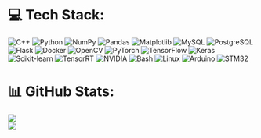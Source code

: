 # 💻 Tech Stack:
![C++](https://img.shields.io/badge/C%2B%2B-00599C?style=for-the-badge&logo=c%2B%2B&logoColor=white)
![Python](https://img.shields.io/badge/python-3670A0?style=for-the-badge&logo=python&logoColor=ffdd54) 
![NumPy](https://img.shields.io/badge/numpy-%23013243.svg?style=for-the-badge&logo=numpy&logoColor=white) 
![Pandas](https://img.shields.io/badge/pandas-%23150458.svg?style=for-the-badge&logo=pandas&logoColor=white) 
![Matplotlib](https://img.shields.io/badge/Matplotlib-11557C?style=for-the-badge&logo=matplotlib&logoColor=white)
![MySQL](https://img.shields.io/badge/MySQL-4479A1.svg?style=for-the-badge&logo=mysql&logoColor=white)
![PostgreSQL](https://img.shields.io/badge/PostgreSQL-336791.svg?style=for-the-badge&logo=postgresql&logoColor=white)
![Flask](https://img.shields.io/badge/Flask-000000?style=for-the-badge&logo=flask&logoColor=white)
![Docker](https://img.shields.io/badge/Docker-2496ED?style=for-the-badge&logo=docker&logoColor=white)
![OpenCV](https://img.shields.io/badge/OpenCV-5C3EE8.svg?style=for-the-badge&logo=opencv&logoColor=white)
![PyTorch](https://img.shields.io/badge/PyTorch-%23EE4C2C.svg?style=for-the-badge&logo=PyTorch&logoColor=white) 
![TensorFlow](https://img.shields.io/badge/TensorFlow-%23FF6F00.svg?style=for-the-badge&logo=TensorFlow&logoColor=white) 
![Keras](https://img.shields.io/badge/Keras-%23D00000.svg?style=for-the-badge&logo=Keras&logoColor=white) 
![Scikit-learn](https://img.shields.io/badge/scikit--learn-%23F7931E.svg?style=for-the-badge&logo=scikit-learn&logoColor=white) 
![TensorRT](https://img.shields.io/badge/TensorRT-76B900?style=for-the-badge&logo=tensorrt&logoColor=white)
![NVIDIA](https://img.shields.io/badge/nVIDIA-%2376B900.svg?style=for-the-badge&logo=nVIDIA&logoColor=white)
![Bash](https://img.shields.io/badge/Bash-4EAA25.svg?style=for-the-badge&logo=gnu-bash&logoColor=white)
![Linux](https://img.shields.io/badge/Linux-FCC624.svg?style=for-the-badge&logo=linux&logoColor=white)
![Arduino](https://img.shields.io/badge/Arduino-00979D.svg?style=for-the-badge&logo=arduino&logoColor=white)
![STM32](https://img.shields.io/badge/STM32-025DB9.svg?style=for-the-badge&logo=stmicroelectronics&logoColor=white)

# 📊 GitHub Stats:
![](https://github-readme-stats.vercel.app/api?username=satyananda03&theme=dark&hide_border=false&include_all_commits=false&count_private=false)<br/>
![](https://github-readme-streak-stats.herokuapp.com/?user=satyananda03&theme=dark&hide_border=false)<br/>

<!-- Proudly created with GPRM ( https://gprm.itsvg.in ) -->
